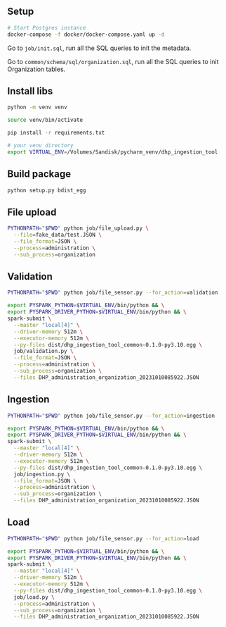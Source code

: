 ## Setup

```bash
# Start Postgres instance
docker-compose -f docker/docker-compose.yaml up -d
```
Go to `job/init.sql`, run all the SQL queries to init the metadata.

Go to `common/schema/sql/organization.sql`, run all the SQL queries to init Organization tables.

## Install libs

```bash
python -m venv venv

source venv/bin/activate

pip install -r requirements.txt

# your venv directory
export VIRTUAL_ENV=/Volumes/Sandisk/pycharm_venv/dhp_ingestion_tool
```

## Build package

```bash
python setup.py bdist_egg
```

## File upload

```bash
PYTHONPATH="$PWD" python job/file_upload.py \
  --file=fake_data/test.JSON \
  --file_format=JSON \
  --process=administration \
  --sub_process=organization
```

## Validation

```bash
PYTHONPATH="$PWD" python job/file_sensor.py --for_action=validation

export PYSPARK_PYTHON=$VIRTUAL_ENV/bin/python && \
export PYSPARK_DRIVER_PYTHON=$VIRTUAL_ENV/bin/python && \
spark-submit \
  --master "local[4]" \
  --driver-memory 512m \
  --executor-memory 512m \
  --py-files dist/dhp_ingestion_tool_common-0.1.0-py3.10.egg \
  job/validation.py \
  --file_format=JSON \
  --process=administration \
  --sub_process=organization \
  --files DHP_administration_organization_20231010085922.JSON
```

## Ingestion

```bash
PYTHONPATH="$PWD" python job/file_sensor.py --for_action=ingestion

export PYSPARK_PYTHON=$VIRTUAL_ENV/bin/python && \
export PYSPARK_DRIVER_PYTHON=$VIRTUAL_ENV/bin/python && \
spark-submit \
  --master "local[4]" \
  --driver-memory 512m \
  --executor-memory 512m \
  --py-files dist/dhp_ingestion_tool_common-0.1.0-py3.10.egg \
  job/ingestion.py \
  --file_format=JSON \
  --process=administration \
  --sub_process=organization \
  --files DHP_administration_organization_20231010085922.JSON
```

## Load

```bash
PYTHONPATH="$PWD" python job/file_sensor.py --for_action=load

export PYSPARK_PYTHON=$VIRTUAL_ENV/bin/python && \
export PYSPARK_DRIVER_PYTHON=$VIRTUAL_ENV/bin/python && \
spark-submit \
  --master "local[4]" \
  --driver-memory 512m \
  --executor-memory 512m \
  --py-files dist/dhp_ingestion_tool_common-0.1.0-py3.10.egg \
  job/load.py \
  --process=administration \
  --sub_process=organization \
  --files DHP_administration_organization_20231010085922.JSON
```